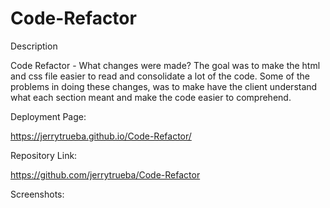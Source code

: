 # Code-Refactor

Description

Code Refactor - What changes were made?
The goal was to make the html and css file easier to read and consolidate a lot of the code. Some of the problems in doing these changes, was to make have the client understand what each section meant and make the code easier to comprehend.


Deployment Page:

https://jerrytrueba.github.io/Code-Refactor/

Repository Link:

https://github.com/jerrytrueba/Code-Refactor

Screenshots:


